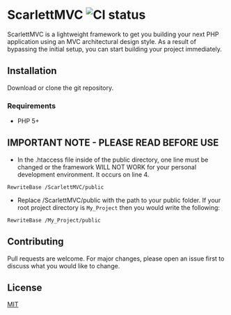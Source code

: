 # ScarlettMVC ![CI status](https://img.shields.io/badge/build-passing-brightgreen.svg)

ScarlettMVC is a lightweight framework to get you building your next PHP application
using an MVC architectural design style. As a result of bypassing
the initial setup, you can start building your project immediately.

## Installation

Download or clone the git repository.

### Requirements

-   PHP 5+

## IMPORTANT NOTE - PLEASE READ BEFORE USE

-   In the .htaccess file inside of the public directory, one line must be changed or the
    framework WILL NOT WORK for your personal development environment. It occurs on line 4.

```
RewriteBase /ScarlettMVC/public
```

-   Replace /ScarlettMVC/public with the path to your public folder. If your root project directory
    is `My_Project` then you would write the following:

```
RewriteBase /My_Project/public
```

## Contributing

Pull requests are welcome. For major changes, please open an issue first to discuss what you would like to change.

## License

[MIT](https://choosealicense.com/licenses/mit/)

```

```

